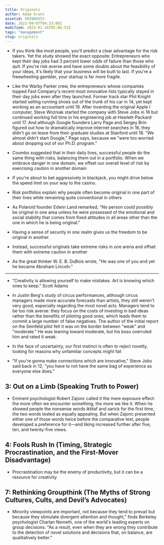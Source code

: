 ```yaml
---
title: Originals
author: Adam Grant
assetid: 993984553
date: 2022-09-07T04:33:08Z
modified: 2023-01-16T05:06:53Z
tags: "management"
slug: originals
---
```


*  If you think like most people, you'll predict a clear advantage for the risk takers. Yet the study showed the exact opposite: Entrepreneurs who kept their day jobs had 3 percent lower odds of failure than those who quit. If you're risk averse and have some doubts about the feasibility of your ideas, it's likely that your business will be built to last. If you're a freewheeling gambler, your startup is far more fragile.

*  Like the Warby Parker crew, the entrepreneurs whose companies topped Fast Company's recent most innovative lists typically stayed in their day jobs even after they launched. Former track star Phil Knight started selling running shoes out of the trunk of his car in 14, yet kept working as an accountant until 19. After inventing the original Apple I computer, Steve Wozniak started the company with Steve Jobs in 16 but continued working full time in his engineering job at Hewlett-Packard until 17. And although Google founders Larry Page and Sergey Brin figured out how to dramatically improve internet searches in 16, they didn't go on leave from their graduate studies at Stanford until 18. "We almost didn't start Google," Page says, because we "were too worried about dropping out of our Ph.D. program."

*  Coombs suggested that in their daily lives, successful people do the same thing with risks, balancing them out in a portfolio. When we embrace danger in one domain, we offset our overall level of risk by exercising caution in another domain

*  If you're about to bet aggressively in blackjack, you might drive below the speed limit on your way to the casino.

*  Risk portfolios explain why people often become original in one part of their lives while remaining quite conventional in others

*  As Polaroid founder Edwin Land remarked, "No person could possibly be original in one area unless he were possessed of the emotional and social stability that comes from fixed attitudes in all areas other than the one in which he is being original."

*  Having a sense of security in one realm gives us the freedom to be original in another.

*  Instead, successful originals take extreme risks in one arena and offset them with extreme caution in another

*  As the great thinker W. E. B. DuBois wrote, "He was one of you and yet he became Abraham Lincoln."

---

*  "Creativity is allowing yourself to make mistakes. Art is knowing which ones to keep." Scott Adams

*  In Justin Berg's study of circus performances, although circus managers made more accurate forecasts than artists, they still weren't very good, especially regarding the most novel acts. Managers tend to be too risk averse: they focus on the costs of investing in bad ideas rather than the benefits of piloting good ones, which leads them to commit a large number of false negatives. The author of the initial report on the Seinfeld pilot felt it was on the border between "weak" and "moderate." He was leaning toward moderate, but his boss overruled him and rated it weak.

*  In the face of uncertainty, our first instinct is often to reject novelty, looking for reasons why unfamiliar concepts might fail

*  "If you're gonna make connections which are innovative," Steve Jobs said back in 12, "you have to not have the same bag of experience as everyone else does."

## 3: Out on a Limb (Speaking Truth to Power)

*  Eminent psychologist Robert Zajonc called it the mere exposure effect: the more often we encounter something, the more we like it. When he showed people the nonsense words iktitaf and sarick for the first time, the two words tested as equally appealing. But when Zajonc presented either one of those words twice before the comparative test, people developed a preference for it—and liking increased further after five, ten, and twenty-five views.

## 4: Fools Rush In (Timing, Strategic Procrastination, and the First-Mover Disadvantage)

*  Procrastination may be the enemy of productivity, but it can be a resource for creativity

## 7: Rethinking Groupthink (The Myths of Strong Cultures, Cults, and Devil’s Advocates)

*  Minority viewpoints are important, not because they tend to prevail but because they stimulate divergent attention and thought," finds Berkeley psychologist Charlan Nemeth, one of the world's leading experts on group decisions. "As a result, even when they are wrong they contribute to the detection of novel solutions and decisions that, on balance, are qualitatively better."

